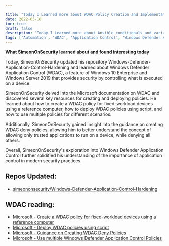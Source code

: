 ```yaml
---

title: "Today I Learned more about WDAC Policy Creation and Implementation"
date: 2022-05-18
toc: true
draft: false
description: "Today I Learned more about Ansible conditionals and variable management"
tags: ['Automation', 'WDAC', 'Application Control', 'Windows Defender Application Control', 'Windows Defender', 'Powershell']
---
```


**What SimeonOnSecurity learned about and found interesting today**

Today, SimeonOnSecurity updated his repository Windows-Defender-Application-Control-Hardening and learned about Windows Defender Application Control (WDAC), a feature of Windows 10 Enterprise and Windows Server 2019 that provides security by controlling what is executed on a device.

SimeonOnSecurity delved into the Microsoft documentation on WDAC and discovered several key resources for creating and deploying policies. He learned about how to create a WDAC policy for fixed-workload devices using a reference computer, how to deploy WDAC policies using script, and how to use multiple policies for different scenarios.

Additionally, SimeonOnSecurity gained insight into the guidance on creating WDAC deny policies, allowing him to better understand the concept of allowing only trusted applications to run on a device, while denying all others.

Overall, SimeonOnSecurity's exploration into Windows Defender Application Control further solidified his understanding of the importance of application control in modern security practices.

## Repos Updated:
- [simeononsecurity/Windows-Defender-Application-Control-Hardening](https://github.com/simeononsecurity/Windows-Defender-Application-Control-Hardening)

## WDAC reading:
- [Microsoft - Create a WDAC policy for fixed-workload devices using a reference computer](https://docs.microsoft.com/en-us/windows/security/threat-protection/windows-defender-application-control/create-initial-default-policy)
- [Microsoft - Deploy WDAC policies using script](https://docs.microsoft.com/en-us/windows/security/threat-protection/windows-defender-application-control/deployment/deploy-wdac-policies-with-script)
- [Microsoft - Guidance on Creating WDAC Deny Policies](https://docs.microsoft.com/en-us/windows/security/threat-protection/windows-defender-application-control/create-wdac-deny-policy)
- [Microsoft - Use multiple Windows Defender Application Control Policies](https://docs.microsoft.com/en-us/windows/security/threat-protection/windows-defender-application-control/deploy-multiple-windows-defender-application-control-policies)

